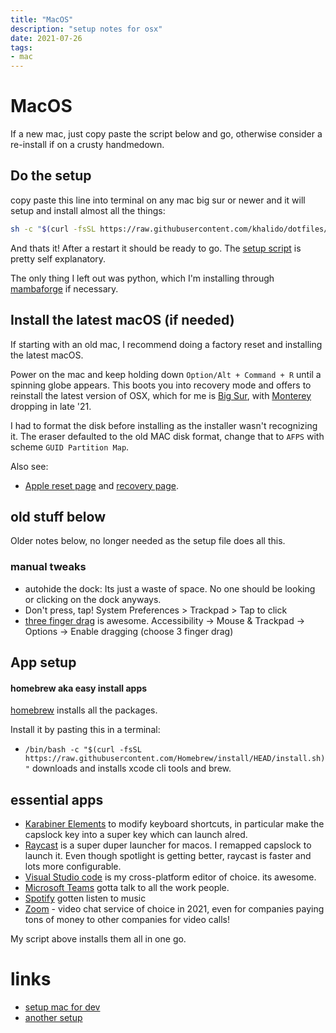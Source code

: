 ```yaml
---
title: "MacOS"
description: "setup notes for osx"
date: 2021-07-26
tags:
- mac
---
```


# MacOS

If  a new mac, just copy paste the script below and go, otherwise consider a re-install if on a crusty handmedown.

## Do the setup

copy paste this line into terminal on any mac big sur or newer and it will setup and install almost all the things:

```bash
sh -c "$(curl -fsSL https://raw.githubusercontent.com/khalido/dotfiles/master/setup_mac.sh)"
```

And thats it! After a restart it should be ready to go. The  [setup script](https://github.com/khalido/dotfiles/blob/master/setup_mac.sh) is pretty self explanatory.

The only thing I left out was python, which I'm installing through [mambaforge](https://github.com/conda-forge/miniforge#mambaforge) if necessary.
## 
## Install the latest macOS (if needed)

If starting with an old mac, I recommend doing a factory reset and installing the latest macOS.

Power on the mac and keep holding down `Option/Alt + Command + R` until a spinning globe appears. This boots you into recovery mode and offers to reinstall the latest version of OSX, which for me is [Big Sur](https://www.apple.com/au/macos/big-sur/), with [Monterey](https://www.macrumors.com/roundup/macos-12/) dropping in late '21.

I had to format the disk before installing as the installer wasn't recognizing it. The eraser defaulted to the old MAC disk format, change that to `AFPS` with scheme `GUID Partition Map`. 

Also see:

- [Apple reset page](https://support.apple.com/en-au/HT204904) and [recovery page](https://support.apple.com/en-au/HT201314).

## old stuff below

Older notes below, no longer needed as the setup file does all this.

### manual tweaks

- autohide the dock: Its just a waste of space. No one should be looking or clicking on the dock anyways.
- Don't press, tap! System Preferences > Trackpad > Tap to click
- [three finger drag](https://support.apple.com/en-za/HT204609) is awesome. 
Accessibility -> Mouse & Trackpad -> Options -> Enable dragging (choose 3 finger drag) 

## App setup

#### homebrew aka easy install apps

[homebrew](https://brew.sh/) installs all the packages.

Install it by pasting this in a terminal: 

- `/bin/bash -c "$(curl -fsSL https://raw.githubusercontent.com/Homebrew/install/HEAD/install.sh)"` downloads and installs xcode cli tools and brew.

## essential apps

- [Karabiner Elements](https://karabiner-elements.pqrs.org/) to modify keyboard shortcuts, in particular make the capslock key into a super key which can launch alred.
- [Raycast](https://raycast.com/) is a super duper launcher for macos. I remapped capslock to launch it. Even though spotlight is getting better, raycast is faster and lots more configurable.
- [Visual Studio code](https://code.visualstudio.com/) is my cross-platform editor of choice. its awesome.
- [Microsoft Teams](https://www.microsoft.com/en-au/microsoft-teams/group-chat-software) gotta talk to all the work people.
- [Spotify](https://www.spotify.com) gotten listen to music
- [Zoom](https://zoom.us/) - video chat service of choice in 2021, even for companies paying tons of money to other companies for video calls!  

My script above installs them all in one go.



# links

- [setup mac for dev](https://github.com/nicolashery/mac-dev-setup)
- [another setup](https://mac.iamdeveloper.com/posts/my-mac-setup-2m05/)